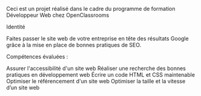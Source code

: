 Ceci est un projet réalisé dans le cadre du programme de formation Développeur Web chez OpenClassrooms


Identité

Faites passer le site web de votre entreprise en tête des résultats Google grâce à la mise en place de bonnes pratiques de SEO.

Compétences évaluées :

Assurer l'accessibilité d'un site web 
Réaliser une recherche des bonnes pratiques en développement web 
Écrire un code HTML et CSS maintenable 
Optimiser le référencement d'un site web 
Optimiser la taille et la vitesse d’un site web 

